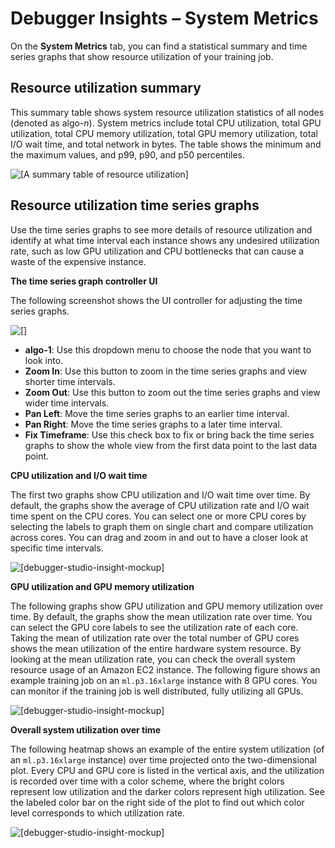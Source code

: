 # Debugger Insights – System Metrics<a name="debugger-on-studio-insights-sys-metrics"></a>

On the **System Metrics** tab, you can find a statistical summary and time series graphs that show resource utilization of your training job\.

## Resource utilization summary<a name="debugger-on-studio-insights-sys-resource-summary"></a>

This summary table shows system resource utilization statistics of all nodes \(denoted as algo\-*n*\)\. System metrics include total CPU utilization, total GPU utilization, total CPU memory utilization, total GPU memory utilization, total I/O wait time, and total network in bytes\. The table shows the minimum and the maximum values, and p99, p90, and p50 percentiles\.

![\[A summary table of resource utilization\]](http://docs.aws.amazon.com/sagemaker/latest/dg/images/debugger/debugger-studio-insights-resource-util-summary.png)

## Resource utilization time series graphs<a name="debugger-on-studio-insights-sys-controller"></a>

Use the time series graphs to see more details of resource utilization and identify at what time interval each instance shows any undesired utilization rate, such as low GPU utilization and CPU bottlenecks that can cause a waste of the expensive instance\.

**The time series graph controller UI**

The following screenshot shows the UI controller for adjusting the time series graphs\.

![\[\]](http://docs.aws.amazon.com/sagemaker/latest/dg/images/debugger/debugger-insights-graph-controller.png)
+ **algo\-1**: Use this dropdown menu to choose the node that you want to look into\.
+ **Zoom In**: Use this button to zoom in the time series graphs and view shorter time intervals\.
+ **Zoom Out**: Use this button to zoom out the time series graphs and view wider time intervals\.
+ **Pan Left**: Move the time series graphs to an earlier time interval\.
+ **Pan Right**: Move the time series graphs to a later time interval\.
+ **Fix Timeframe**: Use this check box to fix or bring back the time series graphs to show the whole view from the first data point to the last data point\.

**CPU utilization and I/O wait time**

The first two graphs show CPU utilization and I/O wait time over time\. By default, the graphs show the average of CPU utilization rate and I/O wait time spent on the CPU cores\. You can select one or more CPU cores by selecting the labels to graph them on single chart and compare utilization across cores\. You can drag and zoom in and out to have a closer look at specific time intervals\.

![\[debugger-studio-insight-mockup\]](http://docs.aws.amazon.com/sagemaker/latest/dg/images/debugger/debugger-insights-node-cpu.png)

**GPU utilization and GPU memory utilization**

The following graphs show GPU utilization and GPU memory utilization over time\. By default, the graphs show the mean utilization rate over time\. You can select the GPU core labels to see the utilization rate of each core\. Taking the mean of utilization rate over the total number of GPU cores shows the mean utilization of the entire hardware system resource\. By looking at the mean utilization rate, you can check the overall system resource usage of an Amazon EC2 instance\. The following figure shows an example training job on an `ml.p3.16xlarge` instance with 8 GPU cores\. You can monitor if the training job is well distributed, fully utilizing all GPUs\.

![\[debugger-studio-insight-mockup\]](http://docs.aws.amazon.com/sagemaker/latest/dg/images/debugger/debugger-studio-insights-node-gpu.gif)

**Overall system utilization over time**

The following heatmap shows an example of the entire system utilization \(of an `ml.p3.16xlarge` instance\) over time projected onto the two\-dimensional plot\. Every CPU and GPU core is listed in the vertical axis, and the utilization is recorded over time with a color scheme, where the bright colors represent low utilization and the darker colors represent high utilization\. See the labeled color bar on the right side of the plot to find out which color level corresponds to which utilization rate\.

![\[debugger-studio-insight-mockup\]](http://docs.aws.amazon.com/sagemaker/latest/dg/images/debugger/debugger-studio-insights-node-heatmap.png)